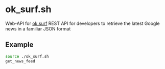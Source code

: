 # ok_surf.sh
Web-API for [ok.surf](https://ok.surf) REST API for developers to retrieve the latest Google news in a familiar JSON format

## Example
```bash
source ./ok_surf.sh
get_news_feed
```
